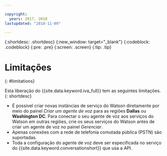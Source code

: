 ```yaml
---

copyright:
  years: 2017, 2018
lastupdated: "2018-11-09"

---
```


{:shortdesc: .shortdesc}
{:new_window: target="_blank"}
{:codeblock: .codeblock}
{:pre: .pre}
{:screen: .screen}
{:tip: .tip}

# Limitações
{: #limitations}

Esta liberação do {{site.data.keyword.iva_full}} tem as seguintes limitações.
{: shortdesc}

* É possível criar novas instâncias de serviço do Watson diretamente por meio do painel _Criar um agente de voz_ para as regiões **Dallas** ou **Washington DC**. Para conectar o seu agente de voz aos serviços do Watson em outras regiões, crie
os seus serviços do Watson antes de criar um agente de voz no painel _Gerenciar_.
* Apenas conexões com a rede de telefonia comutada pública (PSTN) são suportadas.
* Toda a configuração do agente de voz deve ser especificada no serviço do {{site.data.keyword.conversationshort}} que
usa a API.
